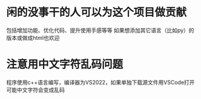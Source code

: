 # 闲的没事干的人可以为这个项目做贡献
包括增加功能、优化代码、提升使用手感等等
如果想添加其它语言（比如py）的版本或做成html也欢迎

# 注意用中文字符乱码问题
程序使用c++语言编写，编译器为VS2022，如果单独下载源文件用VSCode打开可能中文字符会变成乱码
